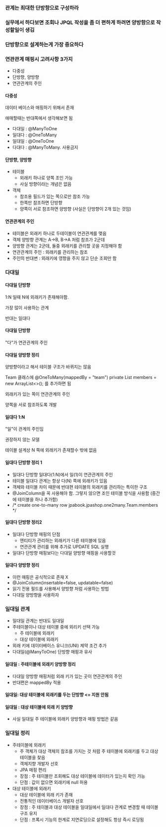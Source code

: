 ### 관계는 최대한 단방향으로 구성하라

### 실무에서 하다보면 조회나 JPQL 작성을 좀 더 편하게 하려면 양방향으로 작성할일이 생김

### 단방향으로 설계하는게 가장 중요하다


### 연관관계 매핑시 고려사항 3가지

- 다중성
- 단방향, 양방향
- 연관관계의 주인


#### 다중성

데이터 베이스와 매핑하기 위해서 존재

애매할때는 반대쪽에서 생각해보면 됨

- 다대일 : @ManyToOne
- 일대다 : @OneToMany
- 일대일 : @OneToOne
- 다대다 : @ManyToMany. 사용금지

#### 단방향, 양방향

- 테이블
  - 외래키 하나로 양쪽 조인 가능
  - 사실 방향이라는 개념은 없음
- 객체
  - 참조용 필드가 있는 쪽으로만 참조 가능
  - 한쪽만 참조하면 단방향
  - 양쪽이 서로 참조하면 양방향 (사실은 단방향이 2개 있는 것임)

#### 연관관계의 주인

- 테이블은 외래키 하나로 두테이블이 연관관계를 맺음
- 객체 양방향 관계는 A->B, B->A 처럼 참조가 2군데
- 양방향 관계는 2군데, 둘중 외래키를 관리할 곳을 지정해야 함
- 연관관계의 주인 : 외래키를 관리하는 참조
- 주인의 반대변 : 외래키에 영향을 주지 않고 단순 조회만 함


### 다대일

#### 다대일 단방향

1:N 일때 N에 외래키가 존재해야함.

가장 많이 사용하는 관계

반대는 일대다


#### 다대일 단방향

"다"가 연관관계의 주인

#### 다대일 양방향 정리

양방향이라고 해서 테이블 구조가 바뀌지는 않음

Team 클래스에 @OneToMany(mappedBy = "team") private List<Member> members = new ArrayList<>(); 를 추가하면 됨

외래키가 있는 쪽이 연관관계의 주인

양쪽을 서로 참조하도록 개발


#### 일대다 1:N

"일"이 관계의 주인임

권장하지 않는 모델

테이블 설계상 N 쪽에 외래키가 존재할수 밖에 없음


#### 일대다 단방향 정리 1

- 일대다 단방향 일대다(1:N)에서 일(1)이 연관관계의 주인
- 테이블 일대다 관계는 항상 다(N) 쪽에 외래키가 있음
- 객체와 테이블 차이 때문에 반대편 테이블의 외래키를 관리하는 특이한 구조
- @JoinColumn을 꼭 사용해야 함. 그렇지 않으면 조인 테이블 방식을 사용함 (중간에 테이블을 하나 추가함)
- /* create one-to-many row jpabook.jpashop.one2many.Team.members */

#### 일대다 단방향 정리2

- 일대다 단방향 매핑의 단점
  - 엔티티가 관리하는 외래키가 다른 테이블에 있음
  - 연관관계 관리를 위해 추가로 UPDATE SQL 실행
- 일대다 단방향 매핑보다는 다대일 양방향 매핑을 사용할것


#### 일대다 양방향 정리

- 이런 매핑은 공식적으로 존재 X
- @JoinColumn(insertable=false, updatable=false)
- 읽기 전용 필드를 사용해서 양방향 처럼 사용하는 방법
- 다대일 양방향을 사용하자


### 일대일 관계

- 일대일 관계는 반대도 일대일
- 주테이블이나 대상 테이블 중에 외리키 선택 가능
  - 주 테이블에 외래키
  - 대상 테이블에 외래키
- 외래 키에 데이터베이스 유니크(UNI) 제약 조건 추가
- 다대일(@ManyToOne) 단방향 매핑과 유사


#### 일대일 : 주테이블에 외래키 양방향 정리

- 다대일 양방향 매핑처럼 외래 키가 있는 곳이 연관관계의 주인
- 반대편은 mappedBy 적용

#### 일대일: 대상 테이블에 외래키를 두는 단방향 <= 지원 안됨

#### 일대일 : 대상 테이블에 외래 키 양방향

- 사실 일대일 주 테이블에 외래키 양방향과 매핑 방법은 같음


### 일대일 정리

- 주테이블에 외래키
  - 주 객체가 대상 객체의 참조를 가지는 것 처럼
    주 테이블에 외래키를 두고 대상 테이블을 찾음
  - 객체지향 개발자 선호
  - JPA 매핑 편리
  - 장점 : 주 테이블만 조회해도 대상 테이블에 데이터가 있는지 확인 가능
  - 단점 : 값이 없으면 외래키에 null 허용
- 대상 테이블에 외래키
  - 대상 테이블에 외래 키가 존재
  - 전통적인 데이터베이스 개발자 선호
  - 장점 : 주 테이블과 대상 테이블을 일대일에서 일대다 관계로 변경할 때 테이블 구조 유지
  - 단점 : 프록시 기능의 한계로 지연로딩으로 설정해도 항상 즉시 로딩됨
